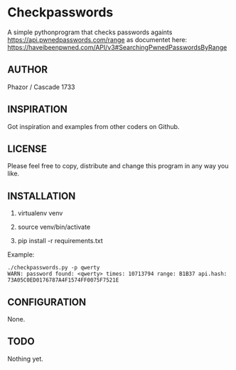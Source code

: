 # Checkpasswords

A simple pythonprogram that checks passwords againts https://api.pwnedpasswords.com/range
as documentet here: https://haveibeenpwned.com/API/v3#SearchingPwnedPasswordsByRange

## AUTHOR 

Phazor / Cascade 1733 

## INSPIRATION

Got inspiration and examples from other coders on Github.

## LICENSE

Please feel free to copy, distribute and change this program in any way you like.

## INSTALLATION

1. virtualenv venv

2. source venv/bin/activate

3. pip install -r requirements.txt

Example:

    ./checkpasswords.py -p qwerty
    WARN: password found: <qwerty> times: 10713794 range: B1B37 api.hash: 73A05C0ED0176787A4F1574FF0075F7521E

## CONFIGURATION

None.

## TODO

Nothing yet.
